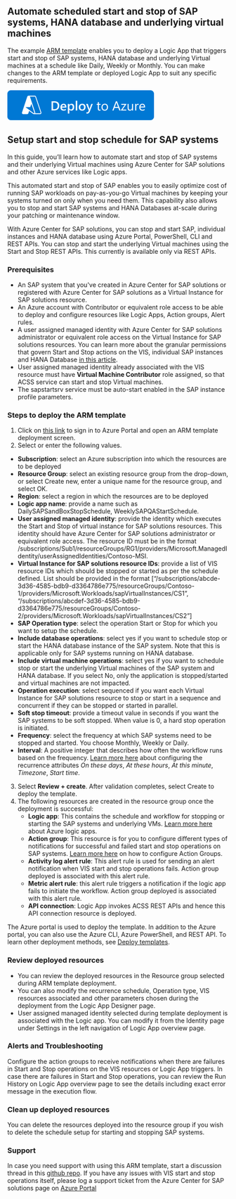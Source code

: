 ## Automate scheduled start and stop of SAP systems, HANA database and underlying virtual machines

The example [ARM template](https://github.com/Azure/Azure-Center-for-SAP-solutions/blob/main/ScheduledStartandStopforSAPSystems/azuredeploy.json) enables you to deploy a Logic App that triggers start and stop of SAP systems, HANA database and underlying Virtual machines at a schedule like Daily, Weekly or Monthly. You can make changes to the ARM template or deployed Logic App to suit any specific requirements. 

[![Deploy To Azure](https://raw.githubusercontent.com/Azure/azure-quickstart-templates/master/1-CONTRIBUTION-GUIDE/images/deploytoazure.svg?sanitize=true)](https://portal.azure.com/#create/Microsoft.Template/uri/https%3A%2F%2Fraw.githubusercontent.com%2FAzure%2FAzure-Center-for-SAP-solutions%2Fayushi-fix-bug%2FScheduledStartandStopforSAPSystems%2Fazuredeploy.json/createUIDefinitionUri/https%3A%2F%2Fraw.githubusercontent.com%2FAzure%2FAzure-Center-for-SAP-solutions%2Fmain%2FScheduledStartandStopforSAPSystems%2FcreateUiDefinition.json)

## Setup start and stop schedule for SAP systems
In this guide, you’ll learn how to automate start and stop of SAP systems and their underlying Virtual machines using Azure Center for SAP solutions and other Azure services like Logic apps. 

This automated start and stop of SAP enables you to easily optimize cost of running SAP workloads on pay-as-you-go Virtual machines by keeping your systems turned on only when you need them. This capability also allows you to stop and start SAP systems and HANA Databases at-scale during your patching or maintenance window. 

With Azure Center for SAP solutions, you can stop and start SAP, individual instances and HANA database using Azure Portal, PowerShell, CLI and REST APIs. You can stop and start the underlying Virtual machines using the Start and Stop REST APIs. This currently is available only via REST APIs.

### Prerequisites
- An SAP system that you've created in Azure Center for SAP solutions or registered with Azure Center for SAP solutions as a Virtual Instance for SAP solutions resource.
- An Azure account with Contributor or equivalent role access to be able to deploy and configure resources like Logic Apps, Action groups, Alert rules. 
- A user assigned managed identity with Azure Center for SAP solutions administrator or equivalent role access on the Virtual Instance for SAP solutions resources. You can learn more about the granular permissions that govern Start and Stop actions on the VIS, individual SAP instances and HANA Database [in this article](https://learn.microsoft.com/en-us/azure/sap/center-sap-solutions/manage-with-azure-rbac#start-sap-system).
- User assigned managed identity already associated with the VIS resource must have **Virtual Machine Contributor** role assigned, so that ACSS service can start and stop Virtual machines. 
- The sapstartsrv service must be auto-start enabled in the SAP instance profile parameters.

### Steps to deploy the ARM template
1.	Click on [this link](https://portal.azure.com/#create/Microsoft.Template/uri/https%3A%2F%2Fraw.githubusercontent.com%2FAzure%2FAzure-Center-for-SAP-solutions%2Fmain%2FScheduledStartandStopforSAPSystems%2Fazuredeploy.json/createUIDefinitionUri/https%3A%2F%2Fraw.githubusercontent.com%2FAzure%2FAzure-Center-for-SAP-solutions%2Fmain%2FScheduledStartandStopforSAPSystems%2FcreateUiDefinition.json) to sign in to Azure Portal and open an ARM template deployment screen.
2.	Select or enter the following values.
   - **Subscription**: select an Azure subscription into which the resources are to be deployed
   - **Resource Group**: select an existing resource group from the drop-down, or select Create new, enter a unique name for the resource group, and select OK.
   - **Region**: select a region in which the resources are to be deployed
   - **Logic app name**: provide a name such as DailySAPSandBoxStopSchedule, WeeklySAPQAStartSchedule.
   - **User assigned managed identity**: provide the identity which executes the Start and Stop of virtual instance for SAP solutions resources. This identity should have Azure Center for SAP solutions administrator or equivalent role access. The resource ID must be in the format /subscriptions/Sub1/resourceGroups/RG1/providers/Microsoft.ManagedIdentity/userAssignedIdentities/Contoso-MSI.
  - **Virtual Instance for SAP solutions resource IDs**: provide a list of VIS resource IDs which should be stopped or started as per the schedule defined. List should be provided in the format [“/subscriptions/abcde-3d36-4585-bdb9-d3364786e775/resourceGroups/Contoso-1/providers/Microsoft.Workloads/sapVirtualInstances/CS1”, “/subscriptions/abcdef-3d36-4585-bdb9-d3364786e775/resourceGroups/Contoso-2/providers/Microsoft.Workloads/sapVirtualInstances/CS2”]
   - **SAP Operation type**: select the operation Start or Stop for which you want to setup the schedule.
   - **Include database operations**: select yes if you want to schedule stop or start the HANA database instance of the SAP system. Note that this is applicable only for SAP systems running on HANA database. 
   - **Include virtual machine operations**: select yes if you want to schedule stop or start the underlying Virtual machines of the SAP system and HANA database. If you select No, only the application is stopped/started and virtual machines are not impacted.
  - **Operation execution**: select sequenced if you want each Virtual Instance for SAP solutions resource to stop or start in a sequence and concurrent if they can be stopped or started in parallel.
  - **Soft stop timeout**: provide a timeout value in seconds if you want the SAP systems to be soft stopped. When value is 0, a hard stop operation is initiated.
  - **Frequency**: select the frequency at which SAP systems need to be stopped and started. You choose Monthly, Weekly or Daily.
  - **Interval**: A positive integer that describes how often the workflow runs based on the frequency. [Learn more here](https://learn.microsoft.com/en-us/azure/connectors/connectors-native-recurrence?tabs=consumption#add-the-recurrence-trigger) about configuring the recurrence attributes *On these days*, *At these hours*, *At this minute*, *Timezone*, *Start time*.
  
3.	Select **Review + create**. After validation completes, select Create to deploy the template.
4.	The following resources are created in the resource group once the deployment is successful:
     - **Logic app**: This contains the schedule and workflow for stopping or starting the SAP systems and underlying VMs. [Learn more here](https://learn.microsoft.com/en-us/azure/logic-apps/logic-apps-overview) about Azure logic apps.
     - **Action group**: This resource is for you to configure different types of notifications for successful and failed start and stop operations on SAP systems. [Learn more here](https://learn.microsoft.com/en-us/azure/azure-monitor/alerts/action-groups) on how to configure Action Groups.
     - **Activity log alert rule**: This alert rule is used for sending an alert notification when VIS start and stop operations fails. Action group deployed is associated with this alert rule.
     - **Metric alert rule**: this alert rule triggers a notification if the logic app fails to initiate the workflow. Action group deployed is associated with this alert rule.
     - **API connection**: Logic App invokes ACSS REST APIs and hence this API connection resource is deployed.

The Azure portal is used to deploy the template. In addition to the Azure portal, you can also use the Azure CLI, Azure PowerShell, and REST API. To learn other deployment methods, see [Deploy templates](https://learn.microsoft.com/en-us/azure/azure-resource-manager/templates/deploy-cli).

### Review deployed resources
- You can review the deployed resources in the Resource group selected during ARM template deployment.
- You can also modify the recurrence schedule, Operation type, VIS resources associated and other parameters chosen during the deployment from the Logic App Designer page.
- User assigned managed identity selected during template deployment is associated with the Logic app. You can modify it from the Identity page under Settings in the left navigation of Logic App overview page.

### Alerts and Troubleshooting
Configure the action groups to receive notifications when there are failures in Start and Stop operations on the VIS resources or Logic App triggers. In case there are failures in Start and Stop operations, you can review the Run History on Logic App overview page to see the details including exact error message in the execution flow.

### Clean up deployed resources
You can delete the resources deployed into the resource group if you wish to delete the schedule setup for starting and stopping SAP systems.

### Support
In case you need support with using this ARM template, start a discussion thread in this [github repo](https://github.com/Azure/Azure-Center-for-SAP-solutions/discussions). If you have any issues with VIS start and stop operations itself, please log a support ticket from the Azure Center for SAP solutions page on [Azure Portal](https://aka.ms/acssportal)
